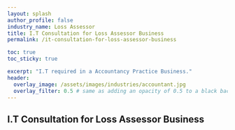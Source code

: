 ```yaml
---
layout: splash 
author_profile: false 
industry_name: Loss Assessor
title: I.T Consultation for Loss Assessor Business
permalink: /it-consultation-for-loss-assessor-business

toc: true
toc_sticky: true

excerpt: "I.T required in a Accountancy Practice Business."
header:
  overlay_image: /assets/images/industries/accountant.jpg
  overlay_filter: 0.5 # same as adding an opacity of 0.5 to a black background
---
```


## I.T Consultation for Loss Assessor Business